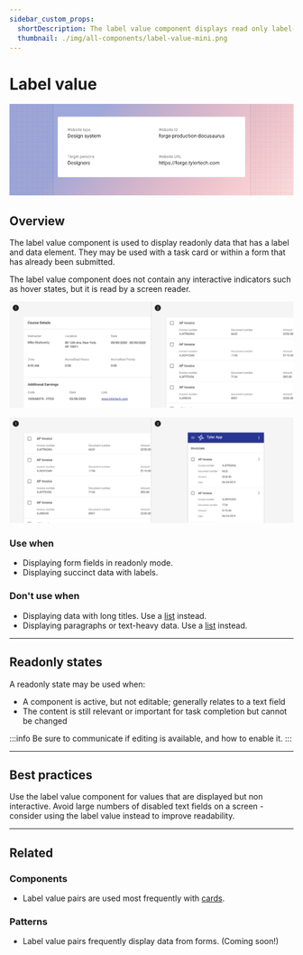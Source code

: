 ```yaml
---
sidebar_custom_props:
  shortDescription: The label value component displays read only label-value pairs.
  thumbnail: ./img/all-components/label-value-mini.png
---
```


# Label value

<ComponentVisual storybookUrl="https://forge.tylerdev.io/main/?path=/story/components-label-value--default">

![](./images/label-value.png)

</ComponentVisual>

## Overview

The label value component is used to display readonly data that has a label and data element. They may be used with a task card or within a form that has already been submitted. 

The label value component does not contain any interactive indicators such as hover states, but it is read by a screen reader. 

<ImageBlock padded={false} caption="1. Label value components may used in a card. <br>2. Label values used in task card search results.">

![Image of card with label value pairs inside and task card search results that use label value pairs.](./images/label-value-example.png)

</ImageBlock>

<ImageBlock padded={false} caption="Vertical label value pairs may be translated to horizontal pairs on mobile to improve scannability.">

![Image of card with label value pairs inside and task card search results that use label value pairs.](./images/label-value-mobile.png)

</ImageBlock>

### Use when

- Displaying form fields in readonly mode. 
- Displaying succinct data with labels. 

### Don't use when

- Displaying data with long titles. Use a [list](/components/lists/list) instead.
- Displaying paragraphs or text-heavy data. Use a [list](/components/lists/list) instead.

---

## Readonly states 

A readonly state may be used when: 

- A component is active, but not editable; generally relates to a text field
- The content is still relevant or important for task completion but cannot be changed


:::info
Be sure to communicate if editing is available, and how to enable it.
:::

---

## Best practices 

<DoDontGrid>
  <DoDontTextSection>
    <DoDontText type="do">Use the label value component for values that are displayed but non interactive.</DoDontText>
  </DoDontTextSection>
  <DoDontTextSection>
    <DoDontText type="dont">Avoid large numbers of disabled text fields on a screen - consider using the label value instead to improve readability.</DoDontText>
  </DoDontTextSection>
</DoDontGrid>

---

## Related 

### Components

- Label value pairs are used most frequently with [cards](/components/cards/card).

### Patterns

- Label value pairs frequently display data from forms. (Coming soon!)
